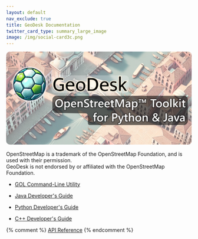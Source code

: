 ```yaml
---
layout: default
nav_exclude: true
title: GeoDesk Documentation
twitter_card_type: summary_large_image
image: /img/social-card3c.png
---
```


<img src="/img/social-card3.png" style="border-radius: 10px;">

<p class="disclaimer">
OpenStreetMap is a trademark of the OpenStreetMap Foundation, and is used with their permission.<br>
GeoDesk is not endorsed by or affiliated with the OpenStreetMap Foundation.
</p>

- [GOL Command-Line Utility](/gol)

- [Java Developer's Guide](/java)

- [Python Developer's Guide](/python)

- [C++ Developer's Guide](/cpp)

{% comment %}
[API Reference](api.md)
{% endcomment %}